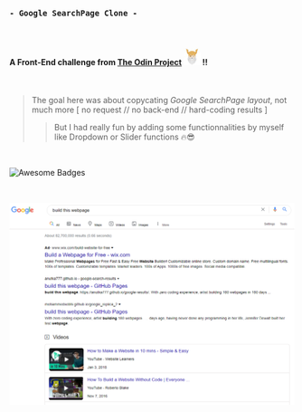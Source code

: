 ### `- Google SearchPage Clone -`

<br/>

#### A Front-End challenge from [**The Odin Project**](https://www.theodinproject.com/courses/foundations/lessons/html-css#assignment) <img src="img/odin-logo.jpg"/> !!

<br/>

> The goal here was about copycating _Google SearchPage layout_, not much more [ no request // no back-end // hard-coding results ]
>
> > But I had really fun by adding some functionnalities by myself like Dropdown or Slider functions 🔥😎

<br/>

![Awesome Badges](https://img.shields.io/badge/made_with-HTML_CSS_JavaScript-green.svg)

<br/>

[<img src="img/capture.PNG"/>](https://philippe76.github.io/Google-SearchPage/)
